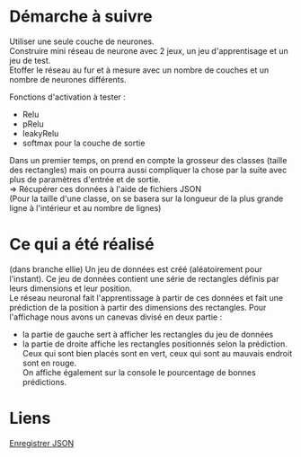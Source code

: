 Démarche à suivre
=================

Utiliser une seule couche de neurones. <br/>
Construire mini réseau de neurone avec 2 jeux, un jeu d'apprentisage et un jeu de test. <br/>
Etoffer le réseau au fur et à mesure avec un nombre de couches et un nombre de neurones différents.

Fonctions d'activation à tester :
 - Relu
 - pRelu
 - leakyRelu
 - softmax pour la couche de sortie

 Dans un premier temps, on prend en compte la grosseur des classes (taille des rectangles) mais on pourra aussi compliquer la chose par la suite avec plus de paramètres d'entrée et de sortie. <br/>
=> Récupérer ces données à l'aide de fichiers JSON <br/>
(Pour la taille d'une classe, on se basera sur la longueur de la plus grande ligne à l'intérieur et au nombre de lignes)

Ce qui a été réalisé
====================
(dans branche ellie)
Un jeu de données est créé (aléatoirement pour l'instant). Ce jeu de données contient une série de rectangles définis par leurs dimensions et leur position. <br/>
Le réseau neuronal fait l'apprentissage à partir de ces données et fait une prédiction de la position à partir des dimensions des rectangles.
Pour l'affichage nous avons un canevas divisé en deux partie :
- la partie de gauche sert à afficher les rectangles du jeu de données
- la partie de droite affiche les rectangles positionnés selon la prédiction. Ceux qui sont bien placés sont en vert, ceux qui sont au mauvais endroit sont en rouge. <br/>
On affiche également sur la console le pourcentage de bonnes prédictions.


Liens
====

 [Enregistrer JSON](https://stackoverflow.com/questions/34156282/how-do-i-save-json-to-local-text-file)
